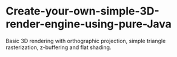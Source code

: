 # Create-your-own-simple-3D-render-engine-using-pure-Java
 Basic 3D rendering with orthographic projection, simple triangle rasterization, z-buffering and flat shading.
